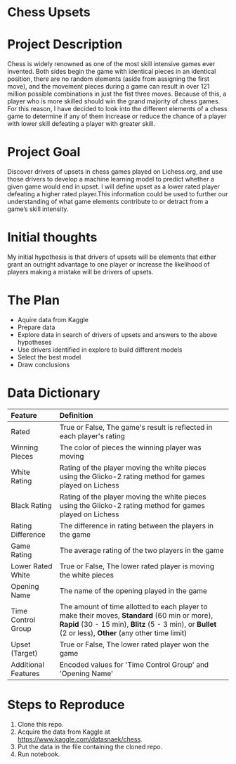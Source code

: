 # Chess Upsets

# Project Description 

Chess is widely renowned as one of the most skill intensive games ever invented. Both sides begin the game with identical pieces in an identical position, there are no random elements (aside from assigning the first move), and the movement pieces during a game can result in over 121 million possible combinations in just the fist three moves. Because of this, a player who is more skilled should win the grand majority of chess games. For this reason,  I have decided to look into the different elements of a chess game to determine if any of them increase or reduce the chance of a player with lower skill defeating a player with greater skill.

# Project Goal

Discover drivers of upsets in chess games played on Lichess.org, and use those drivers to develop a machine learning model to predict whether a given game would end in upset. I will define upset as a lower rated player defeating a higher rated player.This information could be used to further our understanding of what game elements contribute to or detract from a game’s skill intensity.

# Initial thoughts

My initial hypothesis is that drivers of upsets will be elements that either grant an outright advantage to one player or increase the likelihood of players making a mistake will be drivers of upsets.

# The Plan

* Aquire data from Kaggle
* Prepare data
* Explore data in search of drivers of upsets and answers to the above hypotheses
*  Use drivers identified in explore to build different models
* Select the best model
* Draw conclusions

# Data Dictionary

| Feature | Definition |
|:--------|:-----------|
|Rated| True or False, The game's result is reflected in each player's rating|
|Winning Pieces| The color of pieces the winning player was moving|
|White Rating| Rating of the player moving the white pieces using the Glicko-2 rating method for games played on Lichess|
|Black Rating| Rating of the player moving the white pieces using the Glicko-2 rating method for games played on Lichess|
|Rating Difference| The difference in rating between the players in the game|
|Game Rating| The average rating of the two players in the game|
|Lower Rated White| True or False, The lower rated player is moving the white pieces|
|Opening Name| The name of the opening played in the game|
|Time Control Group| The amount of time allotted to each player to make their moves, **Standard** (60 min or more), **Rapid** (30 - 15 min), **Blitz** (5 - 3 min), or **Bullet** (2 or less), **Other** (any other time limit)|
|Upset (Target)| True or False, The lower rated player won the game|
|Additional Features|Encoded values for 'Time Control Group' and 'Opening Name'|

# Steps to Reproduce 
1) Clone this repo.
2) Acquire the data from Kaggle at https://www.kaggle.com/datasnaek/chess.
3) Put the data in the file containing the cloned repo.
4) Run notebook.
